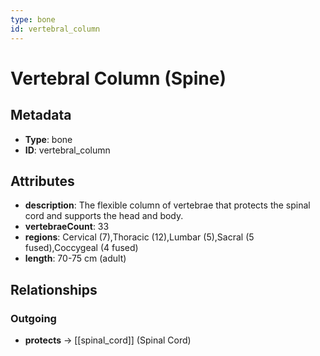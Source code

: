 ```yaml
---
type: bone
id: vertebral_column
---
```


# Vertebral Column (Spine)

## Metadata

- **Type**: bone
- **ID**: vertebral_column

## Attributes

- **description**: The flexible column of vertebrae that protects the spinal cord and supports the head and body.
- **vertebraeCount**: 33
- **regions**: Cervical (7),Thoracic (12),Lumbar (5),Sacral (5 fused),Coccygeal (4 fused)
- **length**: 70-75 cm (adult)

## Relationships

### Outgoing

- **protects** → [[spinal_cord]] (Spinal Cord)

